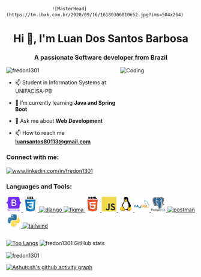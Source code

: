                      ![MasterHead](https://tm.ibxk.com.br/2020/09/16/16180306010652.jpg?ims=504x264)

<h1 align="center">Hi 👋, I'm Luan Dos Santos Barbosa</h1>
<h3 align="center">A passionate Software developer from Brazil</h3>
<img align="right" alt="Coding" height="200" width="200" src="https://media.tenor.com/epNMHGvRyHcAAAAd/gigachad-chad.gif">

<p align="left"> <img src="https://komarev.com/ghpvc/?username=fredon1301&label=Profile%20views&color=0e75b6&style=flat" alt="fredon1301" /> </p>
  
- 📫  Student in Information Systems at UNIFACISA-PB

- 🌱 I’m currently learning **Java and Spring Boot**

- 💬 Ask me about **Web Development**

- 📫 How to reach me **luansantos80113@gmail.com**

<h3 align="left">Connect with me:</h3>
<p align="left">
<a href="https://linkedin.com/in/fredon1301" target="blank"><img align="center" src="https://raw.githubusercontent.com/rahuldkjain/github-profile-readme-generator/master/src/images/icons/Social/linked-in-alt.svg" alt="www.linkedin.com/in/fredon1301" height="30" width="40" /></a>
</p>

<h3 align="left">Languages and Tools:</h3>
<p align="left"> <a href="https://getbootstrap.com" target="_blank" rel="noreferrer"> <img src="https://raw.githubusercontent.com/devicons/devicon/master/icons/bootstrap/bootstrap-plain-wordmark.svg" alt="bootstrap" width="40" height="40"/> </a> <a href="https://www.w3schools.com/css/" target="_blank" rel="noreferrer"> <img src="https://raw.githubusercontent.com/devicons/devicon/master/icons/css3/css3-original-wordmark.svg" alt="css3" width="40" height="40"/> </a> <a href="https://www.djangoproject.com/" target="_blank" rel="noreferrer"> <img src="https://cdn.worldvectorlogo.com/logos/django.svg" alt="django" width="40" height="40"/> </a> <a href="https://www.figma.com/" target="_blank" rel="noreferrer"> <img src="https://www.vectorlogo.zone/logos/figma/figma-icon.svg" alt="figma" width="40" height="40"/> </a> <a href="https://www.w3.org/html/" target="_blank" rel="noreferrer"> <img src="https://raw.githubusercontent.com/devicons/devicon/master/icons/html5/html5-original-wordmark.svg" alt="html5" width="40" height="40"/> </a> <a href="https://developer.mozilla.org/en-US/docs/Web/JavaScript" target="_blank" rel="noreferrer"> <img src="https://raw.githubusercontent.com/devicons/devicon/master/icons/javascript/javascript-original.svg" alt="javascript" width="40" height="40"/> </a> <a href="https://www.linux.org/" target="_blank" rel="noreferrer"> <img src="https://raw.githubusercontent.com/devicons/devicon/master/icons/linux/linux-original.svg" alt="linux" width="40" height="40"/> </a> <a href="https://www.mysql.com/" target="_blank" rel="noreferrer"> <img src="https://raw.githubusercontent.com/devicons/devicon/master/icons/mysql/mysql-original-wordmark.svg" alt="mysql" width="40" height="40"/> </a> <a href="https://www.postgresql.org" target="_blank" rel="noreferrer"> <img src="https://raw.githubusercontent.com/devicons/devicon/master/icons/postgresql/postgresql-original-wordmark.svg" alt="postgresql" width="40" height="40"/> </a> <a href="https://postman.com" target="_blank" rel="noreferrer"> <img src="https://www.vectorlogo.zone/logos/getpostman/getpostman-icon.svg" alt="postman" width="40" height="40"/> </a> <a href="https://www.python.org" target="_blank" rel="noreferrer"> <img src="https://raw.githubusercontent.com/devicons/devicon/master/icons/python/python-original.svg" alt="python" width="40" height="40"/> </a> <a href="https://tailwindcss.com/" target="_blank" rel="noreferrer"> <img src="https://www.vectorlogo.zone/logos/tailwindcss/tailwindcss-icon.svg" alt="tailwind" width="40" height="40"/> </a> </p>

##
[![Top Langs](https://github-readme-stats.vercel.app/api/top-langs/?username=fredon1301&theme=tokyonight)](https://github.com/fredon1301/github-readme-stats)
![fredon1301 GitHub stats](https://github-readme-stats.vercel.app/api?username=fredon1301&show_icons=true&theme=tokyonight)
<p><img align="center" src="https://github-readme-streak-stats.herokuapp.com/?user=fredon1301&theme=tokyonight" alt="fredon1301" /></p>

[![Ashutosh's github activity graph](https://github-readme-activity-graph.vercel.app/graph?username=fredon1301&bg_color=000b11&color=000ed1&line=304188&point=002aff&area=true&hide_border=true)](https://github.com/ashutosh00710/github-readme-activity-graph)
